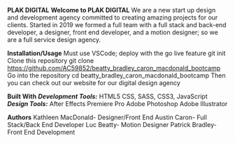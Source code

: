 **PLAK DIGITAL**
**Welcome to PLAK DIGITAL**
We are a new start up design and development agency committed to creating amazing projects for our clients.
Started in 2019 we formed a full team with a full stack and back-end developer, a designer, front end developer,
 and a motion designer; so we are a full service design agency.

**Installation/Usage**
Must use VSCode; deploy with the go live feature
git init
Clone this repository
git clone https://github.com/AC59852/beatty_bradley_caron_macdonald_bootcamp
Go into the repository
cd beatty_bradley_caron_macdonald_bootcamp
Then you can check out our website for our digital design agency

**Built With**
***Development Tools:***
HTML5 CSS, SASS, CSS3, JavaScript
***Design Tools:***
After Effects
Premiere Pro
Adobe Photoshop
Adobe Illustrator

**Authors** 
Kathleen MacDonald- Designer/Front End
Austin Caron- Full Stack/Back End Developer
Luc Beatty- Motion Designer
Patrick Bradley- Front End Development
